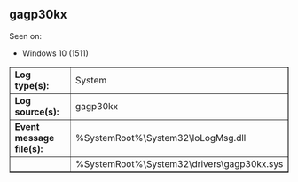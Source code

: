 ## gagp30kx

Seen on:
* Windows 10 (1511)

<table border="1" class="docutils">
  <tbody>
    <tr>
      <td><b>Log type(s):</b></td>
      <td>System</td>
    </tr>
    <tr>
      <td><b>Log source(s):</b></td>
      <td>gagp30kx</td>
    </tr>
    <tr>
      <td><b>Event message file(s):</b></td>
      <td>%SystemRoot%\System32\IoLogMsg.dll</td>
    </tr>
    <tr>
      <td>&nbsp;</td>
      <td>%SystemRoot%\System32\drivers\gagp30kx.sys</td>
    </tr>
  </tbody>
</table>

&nbsp;

